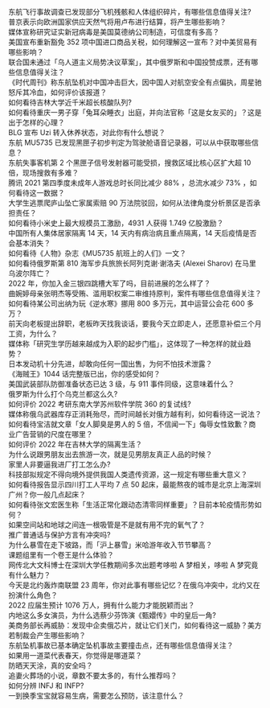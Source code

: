 东航飞行事故调查已发现部分飞机残骸和人体组织碎片，有哪些信息值得关注?  
普京表示向欧洲国家供应天然气将用卢布进行结算，将产生哪些影响？  
媒体宣称研究证实新冠病毒是美国莫德纳公司制造，可信度有多高？  
美国宣布重新豁免 352 项中国进口商品关税，如何理解这一宣布？对中美贸易有哪些影响？  
联合国未通过「乌人道主义局势决议草案」，其中俄罗斯和中国投赞成票，还有哪些信息值得关注？  
《时代周刊》称东航坠机对中国冲击巨大，因中国人对航空安全有点偏执，周星驰怒斥其冷血，如何评价该报道？  
如何看待吉林大学近千米超长核酸队列?  
如何看待重庆一男子穿「兔耳朵睡衣」出庭，并向法官称「这是女友买的」？这是出于怎样的心理？  
BLG 宣布 Uzi 转入休养状态，对此你有什么想说？  
东航 MU5735 已发现黑匣子初步判定为驾驶舱语音记录器，可以从中获取哪些信息？  
东航失事客机第 2 个黑匣子信号发射器可能受损，搜救区域比核心区扩大超 10 倍，现场搜救有多难？  
腾讯 2021 第四季度未成年人游戏总时长同比减少 88% ，总流水减少 73% ，如何看待这一数据？  
大学生逃票爬庐山坠亡家属索赔 90 万法院驳回，如何从法律角度分析景区是否承担责任？  
如何看待小米史上最大规模员工激励，4931 人获得 1.749 亿股激励？  
中国所有人集体居家隔离 14 天，14 天内有病治病且重点隔离，14 天后疫情是否会基本消失？  
如何看待《人物》杂志《MU5735 航班上的人们》一文？  
如何看待俄罗斯第 810 海军步兵旅旅长阿列克谢·谢洛夫 (Alexei Sharov) 在马里乌波尔阵亡？  
2022 年，你加入金三银四跳槽大军了吗，目前进展的怎么样了？  
曲婉婷母亲张明杰等受贿、滥用职权案二审维持原判，案件有哪些信息值得关注？  
如何看待某公司出纳为玩《逆水寒》挪用 800 多万元，其中运营公会花 600 多万？  
前天向老板提出辞职，老板昨天找我谈话，要我今天立即走人，还愿意补偿三个月工资，为什么？  
媒体称「研究生学历越来越成为入职的起步门槛」，这体现了一种怎样的就业趋势？  
日本发动机十分先进，却敢向任何一国出售，为何不怕技术泄露？  
《海贼王》1044 话完整版已出，你的感受如何？  
美国武装部队防御准备状态已达 3 级，与 911 事件同级，这意味着什么？  
俄罗斯为什么打个乌克兰都这么久?  
如何评价 2022 考研东南大学苏州软件学院 360 的复试线?  
媒体称俄乌武器库存正消耗殆尽，而时间越长对俄方越有利，如何看待这一说法？  
如何看待宝洁就文章「女人脚臭是男人的 5 倍，不信闻一下」侮辱女性致歉？商业广告营销的尺度在哪里？  
如何评价 2022 年在吉林大学的隔离生活？  
为什么说跟男朋友出去旅游一次，就是见男朋友真正人品的时候？  
家里人非要逼我进厂打工怎么办?  
科技部拟规定不得向境外提供我国人类遗传资源，这一规定有哪些重大意义？  
如何看待报告显示四川打工人平均 7 点 50 起床，最能熬夜的城市是北京上海深圳广州？你一般几点起床？  
如何看待张文宏医生称「生活正常化跟动态清零同样重要」？目前本轮疫情形势如何？  
如果空间站和地球之间连一根吸管是不是就有用不完的氧气了？  
推广普通话与保护方言有冲突吗?  
为什么暴雪在走下坡路，而「沪上暴雪」米哈游年收入节节攀高？  
课题组里有一个卷王是什么体验？  
网传北大文科博士在深圳大学任教期间多次出题考哆啦 A 梦相关，哆啦 A 梦究竟有什么魅力？  
今天是北约轰炸南联盟 23 周年，你对此事有哪些记忆？在俄乌冲突中，北约又在扮演什么角色？  
2022 应届生预计 1076 万人，拥有什么能力才能脱颖而出？  
内地这么多女演员，为什么选蔡少芬饰演《甄嬛传》中的皇后一角?  
美商务部长再威胁：发现中企卖俄芯片，就让它们关门，如何看待这一威胁？美方若制裁会产生哪些影响？  
东航坠机事故已基本确定坠机事故主要撞击点，还有哪些信息值得关注？  
如果用一道菜代表春天，你觉得是哪道菜？  
防晒天天涂，真的安全吗？  
追妻火葬场的小说，章数不要太多的，有什么推荐吗？  
如何分辨 INFJ 和 INFP?  
一到换季宝宝就容易生病，需要怎么预防，该注意什么？  
